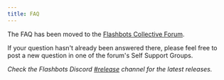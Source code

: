 ```yaml
---
title: FAQ
---
```


The FAQ has been moved to the [Flashbots Collective Forum](https://collective.flashbots.net/).

If your question hasn't already been answered there, please feel free to post a new question in one of the forum's Self Support Groups.

*Check the Flashbots Discord [#release](https://discord.com/invite/7hvTycdNcK) channel for the latest releases.*
